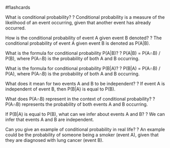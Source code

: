 #flashcards

What is conditional probability?
?
Conditional probability is a measure of the likelihood of an event occurring, given that another event has already occurred.

How is the conditional probability of event A given event B denoted?
?
The conditional probability of event A given event B is denoted as P(A|B).

What is the formula for conditional probability P(A|B)?
?
P(A|B) = P(A∩B) / P(B), where P(A∩B) is the probability of both A and B occurring.

What is the formula for conditional probability P(B|A)?
?
P(B|A) = P(A∩B) / P(A), where P(A∩B) is the probability of both A and B occurring.

What does it mean for two events A and B to be independent?
?
If event A is independent of event B, then P(B|A) is equal to P(B).

What does P(A∩B) represent in the context of conditional probability?
?
P(A∩B) represents the probability of both events A and B occurring.

If P(B|A) is equal to P(B), what can we infer about events A and B?
?
We can infer that events A and B are independent.

Can you give an example of conditional probability in real life?
?
An example could be the probability of someone being a smoker (event A), given that they are diagnosed with lung cancer (event B).

